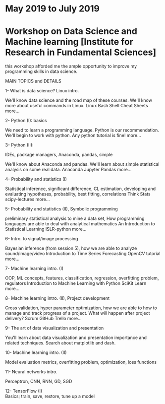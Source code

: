# May 2019 to July 2019
# Workshop on Data Science and Machine learning [Institute for Research in Fundamental Sciences]
this workshop afforded me the ample opportunity to improve my programming skills in data science.

MAIN TOPICS	and	DETAILS

1- What is data science? Linux intro.	

We'll know data science and the road map of these courses.
We'll know more about useful commands in Linux.	Linux Bash Shell Cheat Sheets	more...

2- Python (I): basics		

We need to learn a programming language. Python is our recommendation. 
We'll begin to work with python.	Any python tutorial is fine!	more...

3- Python (II): 

IDEs, package managers, Anaconda, pandas, simple	

We'll know about Anaconda and pandas.
We'll learn about simple statistical analysis on some real data.
Anaconda
Jupyter
Pandas	more...

4- Probability and statistics (I)	

Statistical inference, significant difference, CL estimation, developing and evaluating hypotheses, probability, best fitting, correlations	Think Stats
scipy-lectures
more...

5- Probability and statistics (II), Symbolic programming	

preliminary statistical analysis to mine a data set, How programming languages are able to deal with analytical mathematics	An Introduction to Statistical Learning
ISLR-python
more...

6- Intro. to signal/image processing	

Bayesian inference (from session 5), how we are able to analyze sound/image/video	Introduction to Time Series Forecasting
OpenCV tutorial
more...

7- Machine learning intro. (I)	

OOP, ML concepts, features, classification, regression, overfitting problem, regulators	Introduction to Machine Learning with Python
SciKit Learn
more...

8- Machine learning intro. (II), Project development	

Cross validation, hyper parameter optimization, how we are able to how to manage and track progress of a project. What will happen after project delivery?	Scrum
GitHub
Trello
more...

9- The art of data visualization and presentation		

You'll learn about data visualization and presentation importance and related techniques.	Search about matplotlib and dash.

10- Machine learning intro. (II)	

Model evaluation metrics, overfitting problem, optimization, loss functions	

11- Neural networks intro.	

Perceptron, CNN, RNN, GD, SGD	

12- TensorFlow (I)	
Basics; train, save, restore, tune up a model	
